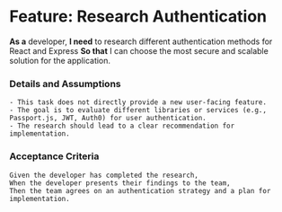 # Feature: Research Authentication

**As a** developer,
**I need** to research different authentication methods for React and Express
**So that** I can choose the most secure and scalable solution for the application.

### Details and Assumptions

    - This task does not directly provide a new user-facing feature.
    - The goal is to evaluate different libraries or services (e.g., Passport.js, JWT, Auth0) for user authentication.
    - The research should lead to a clear recommendation for implementation.

### Acceptance Criteria

    Given the developer has completed the research,
    When the developer presents their findings to the team,
    Then the team agrees on an authentication strategy and a plan for implementation.
